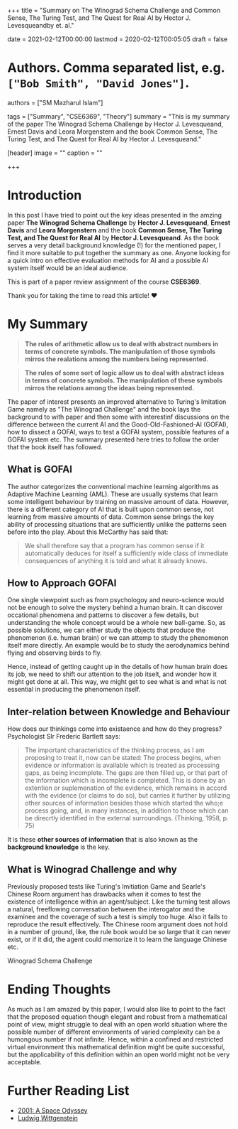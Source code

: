 +++
title = "Summary on The Winograd Schema Challenge and Common Sense, The Turing Test, and The Quest for Real AI by Hector J. Levesqueandby et. al."

date = 2021-02-12T00:00:00
lastmod = 2020-02-12T00:05:05
draft = false

# Authors. Comma separated list, e.g. `["Bob Smith", "David Jones"]`.
authors = ["SM Mazharul Islam"]

tags = ["Summary", "CSE6369", "Theory"]
summary = "This is my summary of the paper The Winograd Schema Challenge by Hector J. Levesqueand, Ernest Davis and Leora Morgenstern and the book Common Sense, The Turing Test, and The Quest for Real AI by Hector J. Levesqueand."

[header]
image = ""
caption = ""

+++

# Introduction

In this post I have tried to point out the key ideas presented in the amzing paper **The Winograd Schema Challenge** by **Hector J. Levesqueand**, **Ernest Davis** and **Leora Morgenstern** and the book **Common Sense, The Turing Test, and The Quest for Real AI** by **Hector J. Levesqueand**. As the book serves a very detail background knowledge (!) for the mentioned paper, I find it more suitable to put together the summary as one. Anyone looking for a quick intro on effective evaluation methods for AI and a possible AI system itself would be an ideal audience. 

This is part of a paper review assignment of the course **CSE6369**.

Thank you for taking the time to read this article! :heart:



# My Summary

> **The rules of arithmetic allow us to deal with abstract numbers in terms of concrete symbols. The manipulation of those symbols mirros the realations among the numbers being represented.**

> **The rules of some sort of logic allow us to deal with abstract ideas in terms of concrete symbols. The manipulation of these symbols mirros the relations among the ideas being represented.**

The paper of interest presents an improved alternative to Turing's Imitation Game namely as "The Winograd Challenge" and the book lays the background to with paper and then some with interestinf discussions on the difference between the current AI and the Good-Old-Fashioned-AI (GOFAI), how to dissect a GOFAI, ways to test a GOFAI system, possible features of a GOFAI system etc. The summary presented here tries to follow the order that the book itself has followed.

## What is GOFAI
The author categorizes the conventional machine learning algorithms as Adaptive Machine Learning (AML). These are usually systems that learn some intelligent behaviour by training on massive amount of data. However, there is a different category of AI that is built upon common sense, not learning from massive amounts of data. Common sense brings the key ability of processing situations that are sufficiently unlike the patterns seen before into the play. About this McCarthy has said that:

> We shall therefore say that a program has common sense if it automatically deduces for itself a sufficiently wide class of immediate consequences of anything it is told and what it already knows.

## How to Approach GOFAI
One single viewpoint such as from psychologoy and neuro-science would not be enough to solve the mystery behind a human brain. It can discover occational phenomena and patterns to discover a few details, but understanding the whole concept would be a whole new ball-game. So, as possible solutions, we can either study the objects that produce the phenomenon (i.e. human brain) or we can attemp to study the phenomenon itself more directly. An example would be to study the aerodynamics behind flying and observing birds to fly.

Hence, instead of getting caught up in the details of how human brain does its job, we need to shift our attention to the job itselt, and wonder how it might get done at all. This way, we might get to see what is and what is not essential in producing the phenomenon itself.

## Inter-relation between Knowledge and Behaviour
How does our thinkings come into existaence and how do they progress? Psychologist SIr Frederic Bartlett says:

> The important characteristics of the thinking process, as I am proposing to treat it, now can be stated: The process begins, when evidence or information is available which is treated as processing gaps, as being incomplete. The gaps are then filled up, or that part of the information which is incomplete is completed. This is done by an extention or suplemenation of the evidence, which remains in accord with the evidence (or claims to do so), but carries it further by utilizing other sources of information besides those which started the who;e process going, and, in many instances, in addition to those which can be direcrtly identified in the external surroundings. (Thinking, 1958, p. 75)

It is these **other sources of information** that is also known as the **background knowledge** is the key.

## What is Winograd Challenge and why
Previously proposed tests like Turing's Imitiation Game and Searle's Chinese Room argument has drawbacks when it comes to test the existence of intelligence within an agent/subject. Like the turning test allows a natural, freeflowing conversation between the interogator and the examinee and the coverage of such a test is simply too huge. Also it fails to reproduce the result effectively. The Chinese room argument does not hold in a number of ground, like, the rule book would be so large that it can never exist, or if it did, the agent could memorize it to learn the language Chinese etc.

Winograd Schema Challenge 



# Ending Thoughts

As much as I am amazed by this paper, I would also like to point to the fact that the proposed equation though elegant and robust from a mathematical point of view, might struggle to deal with an open world situation where the possible number of different environments of varied complexity can be a humongous number if not infinite. Hence, within a confined and restricted virtual environment this mathematical definition might be quite successful, but the applicability of this definition within an open world might not be very acceptable.


# Further Reading List
- [2001: A Space Odyssey](https://www.imdb.com/title/tt0062622/)
- [Ludwig Wittgenstein](https://en.wikipedia.org/wiki/Ludwig_Wittgenstein)
